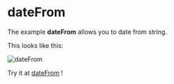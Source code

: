 # dateFrom

The example **dateFrom** allows you to date from string.

This looks like this:

 ![dateFrom](/img/examples/dateFrom.png) 

Try it at <a href='/../automation/loadexample/dateFrom' target='_blank'>dateFrom</a> !



